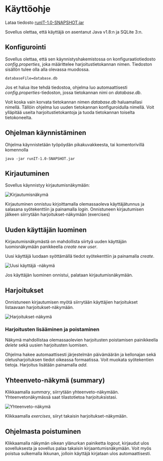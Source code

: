 # Käyttöohje

Lataa tiedosto [runIT-1.0-SNAPSHOT.jar](https://github.com/hajame/otm-harjoitustyo/releases/tag/viikko6)

Sovellus olettaa, että käyttäjä on asentanut Java v1.8:n ja SQLite 3:n.

## Konfigurointi

Sovellus olettaa, että sen käynnistyshakemistossa on konfiguraatiotiedosto _config.properties_, joka määrittelee harjoitustietokannan nimen. Tiedoston sisällön tulee olla alla olevassa muodossa. 

```
databaseFile=database.db
```
Jos et halua itse tehdä tiedostoa, ohjelma luo automaattisesti _config.properties_-tiedoston, jossa tietokannan nimi on _database.db_.

Voit koska vain korvata tietokannan nimen _database.db_ haluamallasi nimellä. Tällöin ohjelma luo uuden tietokannan konfiguroidulla nimellä. Voit ylläpitää useita harjoitustietokantoja ja tuoda tietokannan toiselta tietokoneelta.

## Ohjelman käynnistäminen

Ohjelma käynnistetään työpöydän pikakuvakkeesta, tai komentorivillä komennolla

```
java -jar runIT-1.0-SNAPSHOT.jar
```

## Kirjautuminen

Sovellus käynnistyy kirjautumisnäkymään:

![Kirjautumisnäkymä](https://github.com/hajame/otm-harjoitustyo/blob/master/dokumentaatio/kuvat/loginScreen.png)

Kirjautuminen onnistuu kirjoittamalla olemassaoleva käyttäjätunnus ja salasana syötekenttiin ja painamalla _login_. Onnistuneen kirjautumisen jälkeen siirrytään harjoitukset-näkymään (exercises)

## Uuden käyttäjän luominen

Kirjautumisnäkymästä on mahdollista siirtyä uuden käyttäjän luomisnäkymään panikkeella _create new user_.

Uusi käyttäjä luodaan syöttämällä tiedot syötekenttiin ja painamalla _create_.


![Uusi käyttäjä -näkymä](https://github.com/hajame/otm-harjoitustyo/blob/master/dokumentaatio/kuvat/newUserSceen.png)

Jos käyttäjän luominen onnistui, palataan kirjautumisnäkymään.

## Harjoitukset

Onnistuneen kirjautumisen myötä siirrytään käyttäjien harjoitukset listaavaan harjoitukset-näkymään.

![Harjoitukset-näkymä](https://github.com/hajame/otm-harjoitustyo/blob/master/dokumentaatio/kuvat/exerciseView.png)

### Harjoitusten lisääminen ja poistaminen

Näkymä mahdollistaa olemassaolevien harjoitusten poistamisen painikkeella _delete_ sekä uusien harjoitusten luomisen. 

Ohjelma hakee automaattisesti järjestelmän päivämäärän ja kellonajan sekä oletusharjoituksen tiedot oikeassa formaatissa. Voit muokata syötekentien tietoja. Harjoitus lisätään painamalla _add_.

## Yhteenveto-näkymä (summary)
Klikkaamalla _summary_, siirrytään yhteenveto-näkymään. Yhteenvetonäkymässä saat tilastotietoa harjoituksistasi.

![Yhteenveto-näkymä](https://github.com/hajame/otm-harjoitustyo/blob/master/dokumentaatio/kuvat/summaryView.png)

Klikkaamalla _exercises_, siiryt takaisin harjoitukset-näkymään.

## Ohjelmasta poistuminen

Klikkaamalla näkymän oikean ylänurkan painiketta _logout_, kirjaudut ulos sovelluksesta ja sovellus palaa takaisin kirjaantumisnäkymään. Voit myös poistua sulkemalla ikkunan, jolloin käyttäjä kirjataan ulos automaattisesti.







